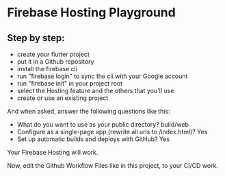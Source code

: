 # Firebase Hosting Playground

## Step by step:

- create your flutter project
- put it in a Github repository
- install the firebase cli
- run "firebase login" to sync the cli with your Google account
- run "firebase init" in your project root
- select the Hosting feature and the others that you'll use
- create or use an existing project

And when asked, answer the following questions like this:


- What do you want to use as your public directory? build/web
- Configure as a single-page app (rewrite all urls to /index.html)? Yes
- Set up automatic builds and deploys with GitHub? Yes


Your Firebase Hosting will work.

Now, edit the Github Workflow Files like in this project, to your CI/CD work.
